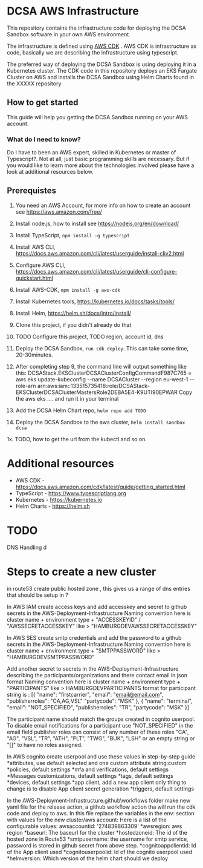 # DCSA AWS Infrastructure

This repository contains the infrastructure code for deploying the DCSA Sandbox software in your own AWS environment.

The infrastructure is defined using [AWS CDK](https://aws.amazon.com/cdk/) . AWS CDK is infrastructure as code, basically we are describing the infrastructure using typescript.

The preferred way of deploying the DCSA Sandbox is using deploying  it in a Kubernetes cluster. The CDK code in this repository deploys an EKS Fargate Cluster on AWS and installs the DCSA Sandbox using Helm Charts found in the XXXXX repository

## How to get started

This guide will help you getting the DCSA Sandbox running on your AWS account.

### What do I need to know?

Do I have to been an AWS expert, skilled in Kubernetes or master of Typescript?. Not at all, just basic programming skills are necessary. But if you would like to learn more about the technologies involved please have a look at additional resources below.

## Prerequistes 

1. You need an AWS Account, for more info on how to create an account see https://aws.amazon.com/free/

2. Install node.js, how to install see https://nodejs.org/en/download/

3. Install TypeScript,
   ```npm install -g typescript``` 
   
4. Install AWS CLI, https://docs.aws.amazon.com/cli/latest/userguide/install-cliv2.html

5. Configure AWS CLI, https://docs.aws.amazon.com/cli/latest/userguide/cli-configure-quickstart.html

6. Install AWS-CDK, ```npm install -g aws-cdk```

7. Install Kubernetes tools, https://kubernetes.io/docs/tasks/tools/

8. Install Helm, https://helm.sh/docs/intro/install/

9. Clone this project, if you didn't already do that

8. TODO Configure this project, TODO  region, account id, dns

9. Deploy the DCSA Sandbox, ```run cdk deploy```. This can take some time, 20-30minutes.

10. After completing step 9, the command line will output something like this:
    DCSAStack.EKSClusterDCSAClusterConfigCommandF987C765 = aws eks update-kubeconfig --name DCSACluster --region eu-west-1 --role-arn arn:aws:iam::133515735418:role/DCSAStack-EKSClusterDCSAClusterMastersRole2DEBA5E4-K9UTI90EPWAR
    Copy the aws eks .... and run it in your terminal
    
11. Add the DCSA Helm Chart repo, ```helm repo add TODO```

12. Deploy the DCSA Sandbox to the aws cluster, ```helm install sandbox dcsa```

1x. TODO, how to get the url from the kubectl and so on.



# Additional resources

* AWS CDK - https://docs.aws.amazon.com/cdk/latest/guide/getting_started.html
* TypeScript - https://www.typescriptlang.org
* Kubernetes - https://kubernetes.io
* Helm Charts - https://helm.sh


# TODO 
DNS Handling  d

# Steps to create a new cluster

in route53 create public hosted zone , this gives us a range of dns entries that should be setup in ?

In AWS IAM create access keys and add accesskey and secret to github secrets in the AWS-Deployment-Infrastructure
Naming convention here is cluster name + environment type + "ACCESSKEYID" / "AWSSECRETACCESSKEY" like >  "HAMBURGDEVAWSSECRETACCESSKEY"

In AWS SES create smtp credentials and add the password to a github secrets in the AWS-Deployment-Infrastructure
Naming convention here is cluster name + environment type + "SMTPPASSWORD" like > "HAMBURGDEVSMTPPASSWORD"

Add another secret to secrets in the AWS-Deployment-Infrastructure describing the participants/organizations and there contact email in json format
Naming convention here is cluster name + environment type + "PARTICIPANTS" like > HAMBURGDEVPARTICIPANTS
format for participant string is :
[{
	"name": "firstcarrier",
	"email": "email@email.com",
	"publisherroles": "CA,AG,VSL"
	"partycode": "MSK"
}, {
	"name": "terminal",
	"email": "NOT_SPECIFIED",
	"publisherroles": "TR",
	"partycode": "MSK"
}]

The participant name should match the groups created in cognito userpool. To disable email notifications for a participant use "NOT_SPECIFIED" in the email field 
publisher roles can consist of any number of these roles
 "CA", "AG", "VSL", "TR", "ATH", "PLT", "TWG", "BUK", "LSH"
 or an empty string or "[]" to have no roles assigned.

In AWS cognito create userpool and use these values in step-by-step guide
*attributes, use default selected and one custom attribute string:custom 
*policies, default settings
*mfa and verifications, default settings
*Messages customizations, default settings
*tags, default settings
*devices, default settings
*app client, add a new app client only thing to change is to disable App client secret generation
*triggers, default settings


In the AWS-Deployment-Infrastructure\.github\workflows folder make new yaml file for the release action, a github workflow action tha will run the cdk code and deploy to aws.
In this file replace the variables in the env: section with values for the new cluster/aws account: 
Here is a list of the configurable values: awsaccountid: '274839863309'
  *awsregion: aws region
  *baseurl: The baseurl for the cluster
  *hostedzoneid: The id of the hosted zone in Route53
  *smtpusername: the username for smtp service, password is stored in github secret from above step.
  *cognitoappclientid: Id of the App client used
  *cognitouserpoolid: Id of the cognito userpool used
  *helmversion: Which version of the helm chart should we deploy
